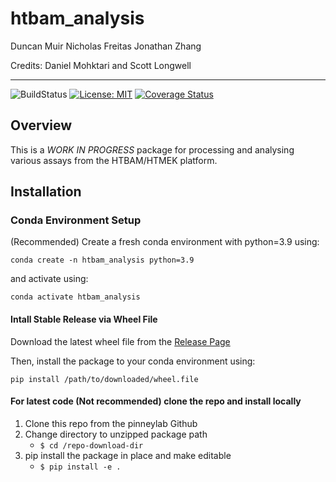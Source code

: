 # htbam_analysis
Duncan Muir
Nicholas Freitas
Jonathan Zhang

Credits: Daniel Mohktari and Scott Longwell
___
![BuildStatus](https://github.com/pinneylab/htbam_analysis/actions/workflows/ci.yml/badge.svg)
[![License: MIT](https://img.shields.io/badge/License-MIT-purple.svg)](https://opensource.org/licenses/MIT)
[![Coverage Status](https://coveralls.io/repos/github/pinneylab/htbam_analysis/badge.svg?branch=main)](https://coveralls.io/github/pinneylab/htbam_analysis?branch=main)

## Overview
This is a *WORK IN PROGRESS* package for processing and analysing various assays from the HTBAM/HTMEK platform.

## Installation

### Conda Environment Setup

(Recommended) Create a fresh conda environment with python=3.9 using:

```conda create -n htbam_analysis python=3.9```

and activate using:

```conda activate htbam_analysis```

#### Intall Stable Release via Wheel File
Download the latest wheel file from the [Release Page](https://github.com/pinneylab/htbam_analysis/releases)

Then, install the package to your conda environment using:

```pip install /path/to/downloaded/wheel.file```

#### For latest code (Not recommended) clone the repo and install locally

1. Clone  this repo from the pinneylab Github
2. Change directory to unzipped package path
    - `$ cd /repo-download-dir`
3. pip install the package in place and make editable
    - `$ pip install -e .`

